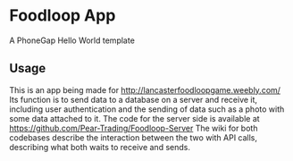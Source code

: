 # Foodloop App
A PhoneGap Hello World template

## Usage

This is an app being made for http://lancasterfoodloopgame.weebly.com/
Its function is to send data to a database on a server and receive it, including user authentication and the sending of data such as a photo with some data attached to it.
The code for the server side is available at https://github.com/Pear-Trading/Foodloop-Server
The wiki for both codebases describe the interaction between the two with API calls, describing what both waits to receive and sends.
